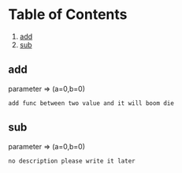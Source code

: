 
# Table of Contents
1. [add](#add)
2. [sub](#sub)


  ## add
  parameter => (a=0,b=0)
  ```
  add func between two value and it will boom die
  ```
  

  ## sub
  parameter => (a=0,b=0)
  ```
  no description please write it later
  ```
  
